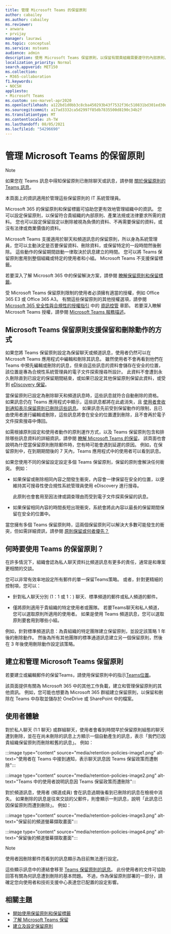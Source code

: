 ```yaml
---
title: 管理 Microsoft Teams 的保留原則
author: cabailey
ms.author: cabailey
ms.reviewer:
- anwara
- prvijay
manager: laurawi
ms.topic: conceptual
ms.service: msteams
audience: admin
description: 使用 Microsoft Teams 保留原則，以保留有關貴組織需要遵守的內部原則、產業法規或法律要求的訊息，並刪除視為有責任或沒有法律商業價值的郵件。
localization_priority: Normal
search.appverid: MET150
ms.collection:
- M365-collaboration
f1.keywords:
- NOCSH
appliesto:
- Microsoft Teams
ms.custom: seo-marvel-apr2020
ms.openlocfilehash: a122bd1d0bb3c8cba450293b43f7532f36c510831bd301ed30d9955a9a1f8d31
ms.sourcegitcommit: a17ad3332ca5d2997f85db7835500d8190c34b2f
ms.translationtype: MT
ms.contentlocale: zh-TW
ms.lasthandoff: 08/05/2021
ms.locfileid: "54296690"
---
```

# <a name="manage-retention-policies-for-microsoft-teams"></a>管理 Microsoft Teams 的保留原則

> [!NOTE]
> 如果您在 Teams 訊息中得知保留原則已刪除聊天或訊息，請參閱 [關於保留原則的 Teams 訊息](https://support.microsoft.com/office/teams-messages-about-retention-policies-c151fa2f-1558-4cf9-8e51-854e925b483b)。
> 
> 本頁面上的資訊適用於管理這些保留原則的 IT 系統管理員。

Microsoft 365 的保留原則和保留標籤可協助您更有效地管理組織中的資訊。 您可以設定保留原則，以保留符合貴組織的內部原則、產業法規或法律要求所需的資料。 您也可以設定保留設定以刪除被視為負債的資料、不再需要保留的資料，或沒有法律或商業價值的資料。

Microsoft Teams 支援適用於聊天和頻道訊息的保留原則，所以身為系統管理員，您可以主動決定是否要保留資料、刪除資料，或保留特定的一段時間然後刪除。 這些動作的保留期間啟動一律取決於訊息建立的時間。 您可以將 Teams 保留原則套用到整個組織或特定的使用者和小組。 Microsoft Teams 不支援保留標籤。

若要深入了解 Microsoft 365 中的保留解決方案，請參閱 [瞭解保留原則和保留標籤](/microsoft-365/compliance/retention)。

受 Microsoft Teams 保留原則限制的使用者必須擁有適當的授權，例如 Office 365 E3 或 Office 365 A3。 有關這些保留原則的其他授權選項，請參閱 [Microsoft 365 安全性與合規性的授權指引](/office365/servicedescriptions/microsoft-365-service-descriptions/microsoft-365-tenantlevel-services-licensing-guidance/microsoft-365-security-compliance-licensing-guidance#information-governance) 中的 [資訊控管](/office365/servicedescriptions/microsoft-365-service-descriptions/microsoft-365-tenantlevel-services-licensing-guidance/microsoft-365-security-compliance-licensing-guidance#information-governance) 章節。 若要深入瞭解 Microsoft Teams 授權，請參閱 [Microsoft Teams 服務描述](/office365/servicedescriptions/teams-service-description)。

## <a name="how-teams-retention-policies-support-retain-and-delete-actions"></a>Microsoft Teams 保留原則支援保留和刪除動作的方式

如果您將 Teams 保留原則設定為保留聊天或頻道訊息，使用者仍然可以在 Microsoft Teams 應用程式中編輯和刪除其訊息。 雖然使用者不會再看到他們在 Teams 中預先編輯或刪除的訊息，但來自這些訊息的資料會儲存在安全的位置，該位置是專為合規性系統管理員的電子文件探索搜尋所設計。 此資料不會遭到永久刪除直到已設定的保留期間結束，或如果已設定其他保留原則保留此資料，或受到 [eDiscovery 保留](/microsoft-365/compliance/retention#when-to-use-retention-policies-and-retention-labels-or-ediscovery-holds)。

當保留原則已設定為刪除聊天和頻道訊息時，這些訊息就符合自動刪除的資格。 如果訊息仍在 Teams 應用程式中顯示，這些訊息都將在此處消失，且 [使用者會收到通知表示保留原則已刪除這些訊息](#end-user-experience)。 如果訊息先前受到保留動作的限制，且已由使用者進行編輯或刪除，這些訊息將會在安全的位置遭到刪除，且不會再於電子文件探索搜尋中傳回。

如需根據原則設定和使用者動作的原則運作方式，以及 Teams 保留原則包含和排除哪些訊息資料的詳細資訊，請參閱 [瞭解 Microsoft Teams 的保留](/microsoft-365/compliance/retention-policies-teams)。 該頁面也會說明為什麼當保留原則刪除郵件時，您有時可能會遇到延遲的原因。 例如，在保留原則中，在到期期間後的 7 天內，Teams 應用程式中的使用者可以看到訊息。

如果您使用不同的保留設定設定多個 Teams 保留原則，保留的原則會解決任何衝突。 例如：

- 如果保留或刪除相同內容之間發生衝突，內容會一律保留在安全的位置，以便維持其可搜尋性使合規性系統管理員使用 eDiscovery 進行搜尋。
    
    此原則也會套用至因法律或調查理由而受到電子文件探索保留的訊息。

- 如果保留相同內容的時間長短出現衝突，系統會將此內容以最長的保留期間保留在安全的位置中。

當您擁有多個 Teams 保留原則時，這兩個保留原則可以解決大多數可能發生的衝突，但如需詳細資訊，請參閱 [原則保留或何者優先？](/microsoft-365/compliance/retention#the-principles-of-retention-or-what-takes-precedence)

## <a name="when-to-use-retention-policies-for-teams"></a>何時要使用 Teams 的保留原則？

在許多情況下，組織會認為私人聊天資料比頻道訊息有更多的責任，通常是和專案更相關的交談。

您可以非常有效率地設定所有郵件的單一保留Teams策略。 或者，針對更精細的控制項，您可以：

- 針對私人聊天分別 (1：1 或 1：) 聊天、標準頻道的郵件或私人頻道的郵件。

- 僅將原則適用于貴組織的特定使用者或團隊。 若要Teams聊天和私人頻道，您可以選取原則所適用的使用者。 如果是使用 Teams 頻道訊息，您可以選取原則要套用到哪些小組。

例如，針對標準頻道訊息：為貴組織的特定團隊建立保留原則，並設定該策略 1 年後的刪除動作。 然後為所有其他團隊的標準通道訊息建立另一個保留原則，然後在 3 年後使用刪除動作設定該策略。

## <a name="create-and-manage-retention-policies-for-teams"></a>建立和管理 Microsoft Teams 保留原則

若要建立或編輯郵件的保留Teams，請使用保留原則中的指示[Teams位置](/microsoft-365/compliance/create-retention-policies#retention-policy-for-teams-locations)。

該頁面提供有關為 Microsoft 365 中的其他工作負載，建立和管理保留原則的其他資訊。 例如，您可能也想要為 Microsoft 365 群組建立保留原則，以保留和刪除在 Teams 中存取並儲存於 OneDrive 或 SharePoint 中的檔案。  

## <a name="end-user-experience"></a>使用者體驗

對於私人聊天 (1:1 聊天) 或群組聊天，使用者會看到時間早於保留原則組態的聊天遭到刪除，並在在尚未刪除的訊息上方顯示一個自動產生的訊息，表示「我們已因貴組織保留原則而刪除較舊的訊息」。 例如：

:::image type="content" source="media/retention-policies-image1.png" alt-text="使用者在 Teams 中接到通知，表示聊天訊息因 Teams 保留政策而遭刪除":::


:::image type="content" source="media/retention-policies-image2.png" alt-text="Teams 中的使用者說明訊息因 Teams 保留政策而遭刪除":::

對於頻道訊息，使用者 (頻道成員) 會在訊息過期後看到已刪除的訊息在檢視中消失。 如果刪除的訊息是往來交談的父郵件，則會顯示一則訊息，說明「此訊息已因保留原則而遭到刪除」。 例如：

:::image type="content" source="media/retention-policies-image3.png" alt-text="保留前的頻道螢幕擷取畫面":::

:::image type="content" source="media/retention-policies-image4.png" alt-text="保留後的頻道螢幕擷取畫面":::

> [!NOTE]
> 使用者因刪除郵件而看到的訊息顯示為目前無法進行設定。

這些顯示訊息中的連結會移至 [Teams 保留原則的訊息](https://support.microsoft.com/en-us/office/teams-messages-about-retention-policies-c151fa2f-1558-4cf9-8e51-854e925b483b)。 此份使用者的文件可協助回答有關為何訊息遭到刪除的基本問題。 不過，作為保留原則部署的一部分，請確定您向使用者和技術支援中心表達您已配置的設定影響。

## <a name="related-topics"></a>相關主題

- [開始使用保留原則和保留標籤](/microsoft-365/compliance/get-started-with-retention)
- [了解 Microsoft Teams 保留](/microsoft-365/compliance/retention-policies-teams)
- [建立及設定保留原則](/microsoft-365/compliance/create-retention-policies)
